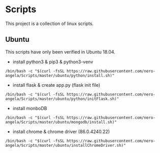 # Scripts
This project is a collection of linux scripts.

## Ubuntu
This scripts have only been verified in Ubuntu 18.04.
- install python3 & pip3 & python3-venv
```
/bin/bash -c "$(curl -fsSL https://raw.githubusercontent.com/nero-angela/Scripts/master/ubuntu/python/install.sh)"
```

- install flask & create app.py (flask init file)
```
/bin/bash -c "$(curl -fsSL https://raw.githubusercontent.com/nero-angela/Scripts/master/ubuntu/python/initFlask.sh)"
```

- install monboDB
```
/bin/bash -c "$(curl -fsSL https://raw.githubusercontent.com/nero-angela/Scripts/master/ubuntu/mongodb/install.sh)"
```

- install chrome & chrome driver (86.0.4240.22)
```
/bin/bash -c "$(curl -fsSL https://raw.githubusercontent.com/nero-angela/Scripts/master/ubuntu/installChromeDriver.sh)"
```
